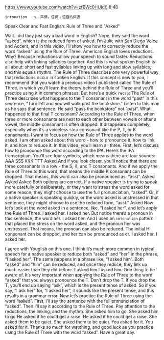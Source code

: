 https://www.youtube.com/watch?v=zfBWc0HUId0
8:48

```
intonation   n. 声调，语调；语音的抑扬    
```

Speak Clear and Fast English: Rule of Three and "Asked"

Wait...did they just say a bad word in English? Nope, they said the word “asked”, which is the reduced form of asked. I’m Julie with San Diego Voice and Accent, and in this video, I’ll show you how to correctly reduce the word “asked” using the Rule of Three. American English loves reductions. Why? Because reductions allow your speech to sound faster. Reductions also help with linking syllables together. And this is what spoken English is all about: short and fast syllables linking up with long and slow syllables, and this equals rhythm. The Rule of Three describes one very powerful way that reductions occur in spoken English. If this concept is new to you, I recommend that you watch a previous video I published called The Rule of Three, in which you’ll learn the theory behind the Rule of Three and you’ll practice using it in common phrases. But here’s a quick `recap`: The Rule of Three describes what happens to the T consonant in the word “past” in this sentence, “Turn left and you will walk past the bookstore.” Listen to this man as he says that sentence. He said “pass the bookstore” not “past”. What happened to that final T consonant? According to the Rule of Three, when three or more consonants are next to each other between vowels or after a vowel, the middle consonant is often dropped. It disappears completely, especially when it’s a voiceless stop consonant like the P, T, or K consonants. I want to focus on how the Rule of Three applies to the word asked. I am often asked about this word - how to pronounce it, how to link it, and how to reduce it. In this video, you’ll learn all three. First, let’s discuss how to pronounce this word according to the IPA. Here’s the IPA transcription. You’ll see four symbols, which means there are four sounds: AAA SSS KKK TTT Asked And if you look closer, you’ll notice that there are three consonants in a row - the S, K, and T consonants. And if we apply the Rule of Three to this word, that means the middle K consonant can be dropped. That means, this word can also be pronounced as: “asst”. Asked Asked Asked Both options are correct. If a native speaker is trying to speak more carefully or deliberately, or they want to stress the word asked for some reason, they might choose to use the full pronunciation, “asked”. Or, if a native speaker is speaking quickly, or the word asked is unstressed in that sentence, they might choose to use the reduced form, “asst.” Asked Now let’s look at the word asked in a sentence, like, “I asked her”, and let’s apply the Rule of Three. I asked her. I asked her. But notice there’s a pronoun in this sentence, the word her. I asked her. And I used an `intonation` pattern that placed the stress on the word asked, and the pronoun her was unstressed. That means, the pronoun can also be reduced. The initial H consonant can be dropped, and her can be pronounced as er. I asked her. I asked her. 

I agree with Youglish on this one. I think it’s much more common in typical speech for a native speaker to reduce both “asked” and “her” in the phrase, “I asked her”. The same happens in a phrase like, “I asked him”. Both “asked” and “him” can be reduced, and once they reduce, they link up much easier than they did before. I asked him I asked him. One thing to be aware of. It’s very important when applying the Rule of Three to the word “asked” that you always pronounce the T. Don’t drop the T. If you drop the T, you’ll end up saying “ask”, which is the present tense of asked. So if you say, “I ask her” for, “I asked her”, it sounds like the present tense, and this results in a grammar error. Now let’s practice the Rule of Three using the word “asked”. First, I’ll say the sentence with the full pronunciation of “asked”. Then I’ll say it according to the Rule of Three. Pay attention to the reductions, the linking, and the rhythm. She asked him to go. She asked him to go He asked if he could get a raise. He asked if he could get a raise. She asked them to be quiet. She asked them to be quiet. You asked for it. You asked for it. Thanks so much for watching, and good luck as you practice using the Rule of Three with the word “asked”. Have a great day.